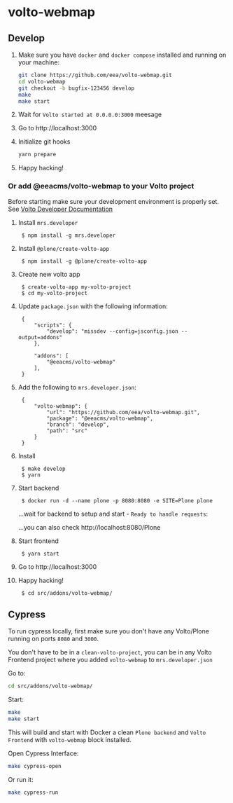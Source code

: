# volto-webmap

## Develop

1. Make sure you have `docker` and `docker compose` installed and running on your machine:

    ```Bash
    git clone https://github.com/eea/volto-webmap.git
    cd volto-webmap
    git checkout -b bugfix-123456 develop
    make
    make start
    ```

1. Wait for `Volto started at 0.0.0.0:3000` meesage

1. Go to http://localhost:3000

1. Initialize git hooks

    ```Bash
    yarn prepare
    ```

1.  Happy hacking!

### Or add @eeacms/volto-webmap to your Volto project

Before starting make sure your development environment is properly set. See [Volto Developer Documentation](https://docs.voltocms.com/getting-started/install/)

1. Install `mrs.developer`

        $ npm install -g mrs.developer

1. Install `@plone/create-volto-app`

        $ npm install -g @plone/create-volto-app

1. Create new volto app

        $ create-volto-app my-volto-project
        $ cd my-volto-project

1. Update `package.json` with the following information:

        {
            "scripts": {
                "develop": "missdev --config=jsconfig.json --output=addons"
            },

            "addons": [
                "@eeacms/volto-webmap"
            ],
        }

1. Add the following to `mrs.developer.json`:

        {
            "volto-webmap": {
                "url": "https://github.com/eea/volto-webmap.git",
                "package": "@eeacms/volto-webmap",
                "branch": "develop",
                "path": "src"
            }
        }

1. Install

        $ make develop
        $ yarn

1. Start backend

        $ docker run -d --name plone -p 8080:8080 -e SITE=Plone plone

    ...wait for backend to setup and start - `Ready to handle requests`:

    ...you can also check http://localhost:8080/Plone

1. Start frontend

        $ yarn start

1. Go to http://localhost:3000

1. Happy hacking!

        $ cd src/addons/volto-webmap/

## Cypress

To run cypress locally, first make sure you don't have any Volto/Plone running on ports `8080` and `3000`.

You don't have to be in a `clean-volto-project`, you can be in any Volto Frontend
project where you added `volto-webmap` to `mrs.developer.json`

Go to:

  ```BASH
  cd src/addons/volto-webmap/
  ```

Start:

  ```Bash
  make
  make start
  ```

This will build and start with Docker a clean `Plone backend` and `Volto Frontend` with `volto-webmap` block installed.

Open Cypress Interface:

  ```Bash
  make cypress-open
  ```

Or run it:

  ```Bash
  make cypress-run
  ```

